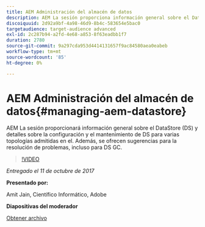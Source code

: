 ```yaml
---
title: AEM Administración del almacén de datos
description: AEM La sesión proporciona información general sobre el DataStore (DS) y detalles sobre la configuración y el mantenimiento de DS para varias topologías admitidas en la. Además, se ofrecen sugerencias para la resolución de problemas, incluso para DS GC.
discoiquuid: 2d92a9bf-4a98-46d9-8b4c-583654e5bac0
targetaudience: target-audience advanced
exl-id: 2c287b94-a2fd-4e68-a853-8f63eadbb1f7
duration: 2780
source-git-commit: 9a297cda953d4414131657f9ac84580aea0eabeb
workflow-type: tm+mt
source-wordcount: '85'
ht-degree: 0%

---
```


# AEM Administración del almacén de datos{#managing-aem-datastore}

AEM La sesión proporcionará información general sobre el DataStore (DS) y detalles sobre la configuración y el mantenimiento de DS para varias topologías admitidas en el. Además, se ofrecen sugerencias para la resolución de problemas, incluso para DS GC.

>[!VIDEO](https://video.tv.adobe.com/v/20422/?quality=9)

*Entregado el 11 de octubre de 2017*

**Presentado por:**

Amit Jain, Científico Informático, Adobe

**Diapositivas del moderador**

[Obtener archivo](assets/managing-aem-datastoreoct17.pdf)
<!--
[Get back to the Overview](https://helpx.adobe.com/experience-manager/kt/eseminars/gems/aem-index.html)
-->
